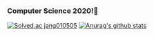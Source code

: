 ### Computer Science 2020!👋

<!--
**jang010505/jang010505** is a ✨ _special_ ✨ repository because its `README.md` (this file) appears on your GitHub profile.

Here are some ideas to get you started:

- 🔭 I’m currently working on ...
- 🌱 I’m currently learning ...
- 👯 I’m looking to collaborate on ...
- 🤔 I’m looking for help with ...
- 💬 Ask me about ...
- 📫 How to reach me: ...
- 😄 Pronouns: ...
- ⚡ Fun fact: ...
-->
[![Solved.ac jang010505](http://mazassumnida.wtf/api/v2/generate_badge?boj={jang010505})](https://solved.ac/{handle})
[![Anurag's github stats](https://github-readme-stats.vercel.app/api?username=jang010505)](https://github.com/jang010505)
